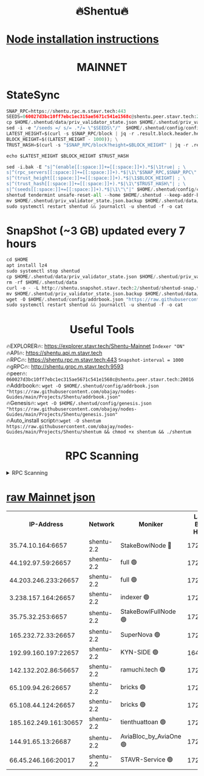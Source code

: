 <h1 align="center"> 🔥Shentu🔥</h1>

[Node installation instructions](https://github.com/obajay/nodes-Guides/tree/main/Projects/Shentu)
=
<h1 align="center"> MAINNET</h1>

# StateSync
```python
SNAP_RPC=https://shentu.rpc.m.stavr.tech:443
SEEDS=060027d3bc10ff7ebc1ec315ae5671c541e1568c@shentu.peer.stavr.tech:20016
cp $HOME/.shentud/data/priv_validator_state.json $HOME/.shentud/priv_validator_state.json.backup
sed -i -e "/seeds =/ s/= .*/= \"$SEEDS\"/"  $HOME/.shentud/config/config.toml
LATEST_HEIGHT=$(curl -s $SNAP_RPC/block | jq -r .result.block.header.height); \
BLOCK_HEIGHT=$((LATEST_HEIGHT - 1000)); \
TRUST_HASH=$(curl -s "$SNAP_RPC/block?height=$BLOCK_HEIGHT" | jq -r .result.block_id.hash)

echo $LATEST_HEIGHT $BLOCK_HEIGHT $TRUST_HASH

sed -i.bak -E "s|^(enable[[:space:]]+=[[:space:]]+).*$|\1true| ; \
s|^(rpc_servers[[:space:]]+=[[:space:]]+).*$|\1\"$SNAP_RPC,$SNAP_RPC\"| ; \
s|^(trust_height[[:space:]]+=[[:space:]]+).*$|\1$BLOCK_HEIGHT| ; \
s|^(trust_hash[[:space:]]+=[[:space:]]+).*$|\1\"$TRUST_HASH\"| ; \
s|^(seeds[[:space:]]+=[[:space:]]+).*$|\1\"\"|" $HOME/.shentud/config/config.toml
shentud tendermint unsafe-reset-all --home $HOME/.shentud --keep-addr-book
mv $HOME/.shentud/priv_validator_state.json.backup $HOME/.shentud/data/priv_validator_state.json
sudo systemctl restart shentud && journalctl -u shentud -f -o cat
```
# SnapShot (~3 GB) updated every 7 hours
```python
cd $HOME
apt install lz4
sudo systemctl stop shentud
cp $HOME/.shentud/data/priv_validator_state.json $HOME/.shentud/priv_validator_state.json.backup
rm -rf $HOME/.shentud/data
curl -o - -L http://shentu.snapshot.stavr.tech:2/shentud/shentud-snap.tar.lz4 | lz4 -c -d - | tar -x -C $HOME/.shentud --strip-components 2
mv $HOME/.shentud/priv_validator_state.json.backup $HOME/.shentud/data/priv_validator_state.json
wget -O $HOME/.shentud/config/addrbook.json "https://raw.githubusercontent.com/obajay/nodes-Guides/main/Projects/Shentu/addrbook.json"
sudo systemctl restart shentud && journalctl -u shentud -f -o cat
```

 <h1 align="center"> Useful Tools</h1>

🔥EXPLORER🔥:     https://explorer.stavr.tech/Shentu-Mainnet        `Indexer "ON"` \
🔥API🔥:          https://shentu.api.m.stavr.tech \
🔥RPC🔥:          https://shentu.rpc.m.stavr.tech:443              `Snapshot-interval = 1000` \
🔥gRPC🔥:         http://shentu.grpc.m.stavr.tech:9593 \
🔥peer🔥:         `060027d3bc10ff7ebc1ec315ae5671c541e1568c@shentu.peer.stavr.tech:20016` \
🔥Addrbook🔥:  `wget -O $HOME/.shentud/config/addrbook.json "https://raw.githubusercontent.com/obajay/nodes-Guides/main/Projects/Shentu/addrbook.json"` \
🔥Genesis🔥:  `wget -O $HOME/.shentud/config/genesis.json "https://raw.githubusercontent.com/obajay/nodes-Guides/main/Projects/Shentu/genesis.json"` \
🔥Auto_install script🔥:`wget -O shentum https://raw.githubusercontent.com/obajay/nodes-Guides/main/Projects/Shentu/shentum && chmod +x shentum && ./shentum`

<h1 align="center"> RPC Scanning</h1>

<details>
<summary>RPC Scanning</summary>

<h2 align="center"> We scan nodes in real time every 4 hours. And we provide the final result of RPC endpoints.
We cannot influence the operation of these nodes in any way. </h2>


```python
If Voting Power is higher than 0 --> then the Node is a validator of the network and may be subject to attack and be a potential threat to the chain.
```
```python
We marked such validators with a red symbol
```

</details>

[raw Mainnet json](https://rpc-check.shentum.stavr.tech/shentum/rpc-shentum-result.json)
=


<table><tr><th>IP-Address</th><th>Network</th><th>Moniker</th><th>Latest Block Height</th><th>Earliest Block Height</th><th>Catching Up</th><th>Tx Index</th><th>Voting Power</th><th>Scan Time</th></tr><tr><td>35.74.10.164:6657</td><td>shentu-2.2</td><td>StakeBowlNode 🔴</td><td>17253743</td><td>8308501</td><td>False</td><td>on</td><td>50178</td><td>2024-02-17T10:02:04.355400130UTC</td></tr><tr><td>44.192.97.59:26657</td><td>shentu-2.2</td><td>full 🟢</td><td>17253743</td><td>9786901</td><td>False</td><td>on</td><td>0</td><td>2024-02-17T10:02:00.973306372UTC</td></tr><tr><td>44.203.246.233:26657</td><td>shentu-2.2</td><td>full 🟢</td><td>17253745</td><td>9786901</td><td>False</td><td>on</td><td>0</td><td>2024-02-17T10:02:13.209269148UTC</td></tr><tr><td>3.238.157.164:26657</td><td>shentu-2.2</td><td>indexer 🟢</td><td>17253748</td><td>9786901</td><td>False</td><td>on</td><td>0</td><td>2024-02-17T10:02:34.969281251UTC</td></tr><tr><td>35.75.32.253:6657</td><td>shentu-2.2</td><td>StakeBowlFullNode 🟢</td><td>17253752</td><td>10470762</td><td>False</td><td>on</td><td>0</td><td>2024-02-17T10:02:59.480141030UTC</td></tr><tr><td>165.232.72.33:26657</td><td>shentu-2.2</td><td>SuperNova 🟢</td><td>17253752</td><td>15936001</td><td>False</td><td>on</td><td>0</td><td>2024-02-17T10:02:58.198653196UTC</td></tr><tr><td>192.99.160.197:22657</td><td>shentu-2.2</td><td>KYN-SIDE 🟢</td><td>16475950</td><td>16083091</td><td>False</td><td>on</td><td>0</td><td>2024-02-17T10:03:39.144516722UTC</td></tr><tr><td>142.132.202.86:56657</td><td>shentu-2.2</td><td>ramuchi.tech 🟢</td><td>17253757</td><td>16196001</td><td>False</td><td>on</td><td>0</td><td>2024-02-17T10:03:29.221047776UTC</td></tr><tr><td>65.109.94.26:26657</td><td>shentu-2.2</td><td>bricks 🟢</td><td>17253759</td><td>16401001</td><td>False</td><td>on</td><td>0</td><td>2024-02-17T10:03:36.429608963UTC</td></tr><tr><td>65.108.44.124:26657</td><td>shentu-2.2</td><td>bricks 🟢</td><td>17253759</td><td>16401001</td><td>False</td><td>on</td><td>0</td><td>2024-02-17T10:03:39.551489949UTC</td></tr><tr><td>185.162.249.161:30657</td><td>shentu-2.2</td><td>tienthuattoan 🟢</td><td>17245610</td><td>17008396</td><td>False</td><td>on</td><td>0</td><td>2024-02-17T10:02:41.490704287UTC</td></tr><tr><td>144.91.65.13:26687</td><td>shentu-2.2</td><td>AviaBloc_by_AviaOne 🟢</td><td>17253753</td><td>17245630</td><td>False</td><td>off</td><td>0</td><td>2024-02-17T10:03:06.238247363UTC</td></tr><tr><td>66.45.246.166:20017</td><td>shentu-2.2</td><td>STAVR-Service 🟢</td><td>17253758</td><td>17250001</td><td>False</td><td>on</td><td>0</td><td>2024-02-17T10:03:35.964440173UTC</td></tr></table>
